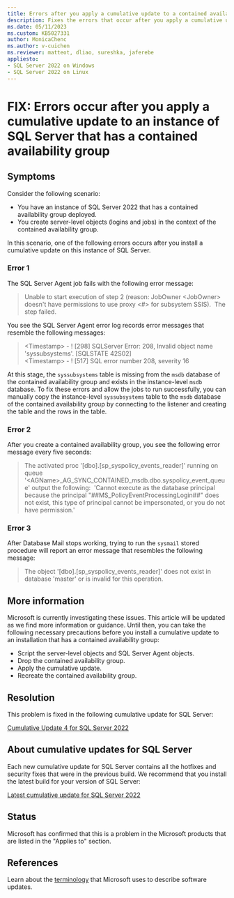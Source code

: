 ```yaml
---
title: Errors after you apply a cumulative update to a contained availability group
description: Fixes the errors that occur after you apply a cumulative update to an instance of SQL Server that has a contained availability group.
ms.date: 05/11/2023
ms.custom: KB5027331
author: MonicaChenc
ms.author: v-cuichen
ms.reviewer: matteot, dliao, sureshka, jaferebe
appliesto:
- SQL Server 2022 on Windows
- SQL Server 2022 on Linux
---
```

# FIX: Errors occur after you apply a cumulative update to an instance of SQL Server that has a contained availability group

## Symptoms

Consider the following scenario:

- You have an instance of SQL Server 2022 that has a contained availability group deployed.
- You create server-level objects (logins and jobs) in the context of the contained availability group.

In this scenario, one of the following errors occurs after you install a cumulative update on this instance of SQL Server.

### Error 1

The SQL Server Agent job fails with the following error message:

> Unable to start execution of step 2 (reason: JobOwner \<JobOwner> doesn't have permissions to use proxy <#> for subsystem SSIS).&nbsp;&nbsp;The step failed.

You see the SQL Server Agent error log records error messages that resemble the following messages:

> \<Timestamp> - ! [298] SQLServer Error: 208, Invalid object name 'syssubsystems'. [SQLSTATE 42S02]  
> \<Timestamp> - ! [517] SQL error number 208, severity 16

At this stage, the `syssubsystems` table is missing from the `msdb` database of the contained availability group and exists in the instance-level `msdb` database. To fix these errors and allow the jobs to run successfully, you can manually copy the instance-level `syssubsystems` table to the `msdb` database of the contained availability group by connecting to the listener and creating the table and the rows in the table.

### Error 2

After you create a contained availability group, you see the following error message every five seconds:

> The activated proc '[dbo].[sp_syspolicy_events_reader]' running on queue '\<AGName>_AG_SYNC_CONTAINED_msdb.dbo.syspolicy_event_queue' output the following:&nbsp;&nbsp;'Cannot execute as the database principal because the principal "##MS_PolicyEventProcessingLogin##" does not exist, this type of principal cannot be impersonated, or you do not have permission.'

### Error 3

After Database Mail stops working, trying to run the `sysmail` stored procedure will report an error message that resembles the following message:

> The object '[dbo].[sp_syspolicy_events_reader]' does not exist in database 'master' or is invalid for this operation.

## More information

Microsoft is currently investigating these issues. This article will be updated as we find more information or guidance. Until then, you can take the following necessary precautions before you install a cumulative update to an installation that has a contained availability group:

- Script the server-level objects and SQL Server Agent objects.
- Drop the contained availability group.
- Apply the cumulative update.
- Recreate the contained availability group.

## Resolution

This problem is fixed in the following cumulative update for SQL Server:

[Cumulative Update 4 for SQL Server 2022](cumulativeupdate4.md)

## About cumulative updates for SQL Server

Each new cumulative update for SQL Server contains all the hotfixes and security fixes that were in the previous build. We recommend that you install the latest build for your version of SQL Server:

[Latest cumulative update for SQL Server 2022](build-versions.md)

## Status

Microsoft has confirmed that this is a problem in the Microsoft products that are listed in the "Applies to" section.

## References

Learn about the [terminology](../../../windows-client/deployment/standard-terminology-software-updates.md) that Microsoft uses to describe software updates.
